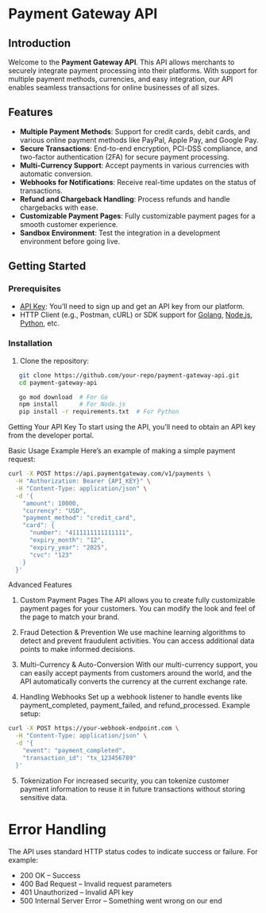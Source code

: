 # Payment Gateway API

## Introduction

Welcome to the **Payment Gateway API**. This API allows merchants to securely integrate payment processing into their platforms. With support for multiple payment methods, currencies, and easy integration, our API enables seamless transactions for online businesses of all sizes.

## Features

- **Multiple Payment Methods**: Support for credit cards, debit cards, and various online payment methods like PayPal, Apple Pay, and Google Pay.
- **Secure Transactions**: End-to-end encryption, PCI-DSS compliance, and two-factor authentication (2FA) for secure payment processing.
- **Multi-Currency Support**: Accept payments in various currencies with automatic conversion.
- **Webhooks for Notifications**: Receive real-time updates on the status of transactions.
- **Refund and Chargeback Handling**: Process refunds and handle chargebacks with ease.
- **Customizable Payment Pages**: Fully customizable payment pages for a smooth customer experience.
- **Sandbox Environment**: Test the integration in a development environment before going live.

## Getting Started

### Prerequisites

- [API Key](#getting-your-api-key): You’ll need to sign up and get an API key from our platform.
- HTTP Client (e.g., Postman, cURL) or SDK support for [Golang](https://golang.org), [Node.js](https://nodejs.org), [Python](https://www.python.org), etc.

### Installation

1. Clone the repository:
```bash
   git clone https://github.com/your-repo/payment-gateway-api.git
   cd payment-gateway-api

   go mod download  # For Go
   npm install      # For Node.js
   pip install -r requirements.txt  # For Python
```

Getting Your API Key
To start using the API, you'll need to obtain an API key from the developer portal.

Basic Usage Example
Here’s an example of making a simple payment request:

```bash
curl -X POST https://api.paymentgateway.com/v1/payments \
  -H "Authorization: Bearer {API_KEY}" \
  -H "Content-Type: application/json" \
  -d '{
    "amount": 10000,
    "currency": "USD",
    "payment_method": "credit_card",
    "card": {
      "number": "4111111111111111",
      "expiry_month": "12",
      "expiry_year": "2025",
      "cvc": "123"
    }
  }'
```

Advanced Features
1. Custom Payment Pages
The API allows you to create fully customizable payment pages for your customers. You can modify the look and feel of the page to match your brand.

2. Fraud Detection & Prevention
We use machine learning algorithms to detect and prevent fraudulent activities. You can access additional data points to make informed decisions.

3. Multi-Currency & Auto-Conversion
With our multi-currency support, you can easily accept payments from customers around the world, and the API automatically converts the currency at the current exchange rate.

4. Handling Webhooks
Set up a webhook listener to handle events like payment_completed, payment_failed, and refund_processed. Example setup:

```bash
curl -X POST https://your-webhook-endpoint.com \
  -H "Content-Type: application/json" \
  -d '{
    "event": "payment_completed",
    "transaction_id": "tx_123456789"
  }'

   ```

5. Tokenization
For increased security, you can tokenize customer payment information to reuse it in future transactions without storing sensitive data.

# Error Handling

The API uses standard HTTP status codes to indicate success or failure. For example:

- 200 OK – Success
- 400 Bad Request – Invalid request parameters
- 401 Unauthorized – Invalid API key
- 500 Internal Server Error – Something went wrong on our end

